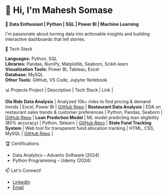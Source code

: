 # 👋 Hi, I'm Mahesh Somase  

🎯 **Data Enthusiast | Python | SQL | Power BI | Machine Learning**

I'm passionate about turning data into actionable insights and building interactive dashboards that tell stories.


🔧 Tech Stack

 **Languages:** Python, SQL  
 **Libraries:** Pandas, NumPy, Matplotlib, Seaborn, Scikit-learn  
 **Visualization Tools:** Power BI, Tableau, Excel  
 **Database:** MySQL  
 **Other Tools:** GitHub, VS Code, Jupyter Notebook  

📊 Projects
 Project | Description | Tech Stack | Link |
 
 **Ola Ride Data Analysis** | Analyzed 10k+ rides to find pricing & demand trends | Excel, Power BI | [GitHub Repo](https://github.com/Mahi4238/OLA-Analysis) |
 **Restaurant Data Analysis** | EDA on restaurant sales trends & customer preferences | Python, Pandas, Seaborn | [GitHub Repo](https://github.com/Mahi4238/EDA-project) |
 **Loan Prediction Model** | ML model predicting loan eligibility (85% accuracy) | Python, Sklearn | [GitHub Repo](https://github.com/Mahi4238/bankproject) |
 **State Fund Tracking System** | Web tool for transparent fund allocation tracking | HTML, CSS, MySQL | [GitHub Repo](https://github.com/Mahi4238/blockchainproject) |

🏆 Certifications
- Data Analytics – Advanto Software (2024)  
- Python Programming – Udemy (2024)
  
📫 Let's Connect!
- [LinkedIn](https://www.linkedin.com/in/mahesh-somase-b66808231)  
- [Email](mailto:somasemahesh1234@gmail.com)
